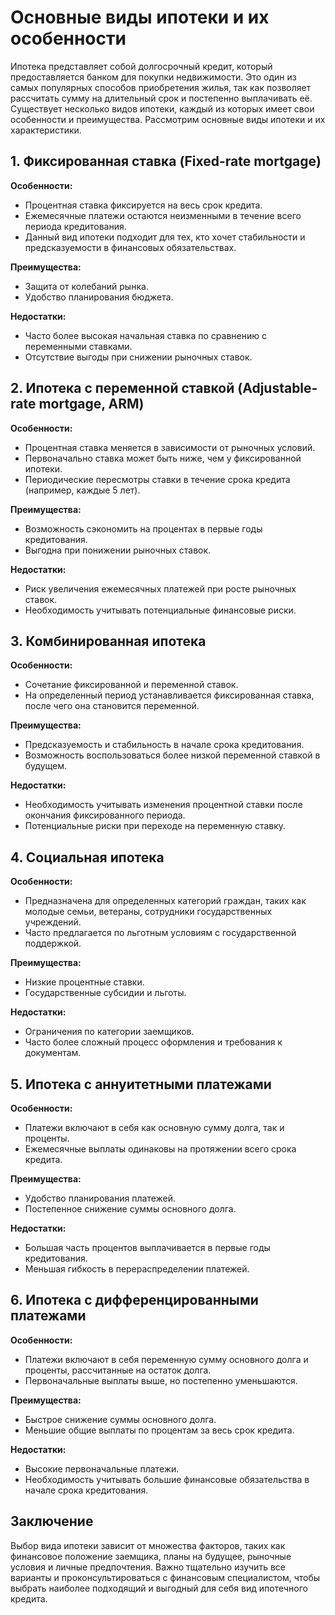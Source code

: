 
# Основные виды ипотеки и их особенности

Ипотека представляет собой долгосрочный кредит, который предоставляется банком для покупки недвижимости. Это один из самых популярных способов приобретения жилья, так как позволяет рассчитать сумму на длительный срок и постепенно выплачивать её. Существует несколько видов ипотеки, каждый из которых имеет свои особенности и преимущества. Рассмотрим основные виды ипотеки и их характеристики.

## 1. Фиксированная ставка (Fixed-rate mortgage)

**Особенности:**
- Процентная ставка фиксируется на весь срок кредита.
- Ежемесячные платежи остаются неизменными в течение всего периода кредитования.
- Данный вид ипотеки подходит для тех, кто хочет стабильности и предсказуемости в финансовых обязательствах.

**Преимущества:**
- Защита от колебаний рынка.
- Удобство планирования бюджета.

**Недостатки:**
- Часто более высокая начальная ставка по сравнению с переменными ставками.
- Отсутствие выгоды при снижении рыночных ставок.

## 2. Ипотека с переменной ставкой (Adjustable-rate mortgage, ARM)

**Особенности:**
- Процентная ставка меняется в зависимости от рыночных условий.
- Первоначально ставка может быть ниже, чем у фиксированной ипотеки.
- Периодические пересмотры ставки в течение срока кредита (например, каждые 5 лет).

**Преимущества:**
- Возможность сэкономить на процентах в первые годы кредитования.
- Выгодна при понижении рыночных ставок.

**Недостатки:**
- Риск увеличения ежемесячных платежей при росте рыночных ставок.
- Необходимость учитывать потенциальные финансовые риски.

## 3. Комбинированная ипотека

**Особенности:**
- Сочетание фиксированной и переменной ставок.
- На определенный период устанавливается фиксированная ставка, после чего она становится переменной.

**Преимущества:**
- Предсказуемость и стабильность в начале срока кредитования.
- Возможность воспользоваться более низкой переменной ставкой в будущем.

**Недостатки:**
- Необходимость учитывать изменения процентной ставки после окончания фиксированного периода.
- Потенциальные риски при переходе на переменную ставку.

## 4. Социальная ипотека

**Особенности:**
- Предназначена для определенных категорий граждан, таких как молодые семьи, ветераны, сотрудники государственных учреждений.
- Часто предлагается по льготным условиям с государственной поддержкой.

**Преимущества:**
- Низкие процентные ставки.
- Государственные субсидии и льготы.

**Недостатки:**
- Ограничения по категории заемщиков.
- Часто более сложный процесс оформления и требования к документам.

## 5. Ипотека с аннуитетными платежами

**Особенности:**
- Платежи включают в себя как основную сумму долга, так и проценты.
- Ежемесячные выплаты одинаковы на протяжении всего срока кредита.

**Преимущества:**
- Удобство планирования платежей.
- Постепенное снижение суммы основного долга.

**Недостатки:**
- Большая часть процентов выплачивается в первые годы кредитования.
- Меньшая гибкость в перераспределении платежей.

## 6. Ипотека с дифференцированными платежами

**Особенности:**
- Платежи включают в себя переменную сумму основного долга и проценты, рассчитанные на остаток долга.
- Первоначальные выплаты выше, но постепенно уменьшаются.

**Преимущества:**
- Быстрое снижение суммы основного долга.
- Меньшие общие выплаты по процентам за весь срок кредита.

**Недостатки:**
- Высокие первоначальные платежи.
- Необходимость учитывать большие финансовые обязательства в начале срока кредитования.

## Заключение

Выбор вида ипотеки зависит от множества факторов, таких как финансовое положение заемщика, планы на будущее, рыночные условия и личные предпочтения. Важно тщательно изучить все варианты и проконсультироваться с финансовым специалистом, чтобы выбрать наиболее подходящий и выгодный для себя вид ипотечного кредита.
